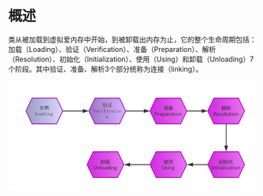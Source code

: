 # 概述
类从被加载到虚拟爱内存中开始，到被卸载出内存为止，它的整个生命周期包括：加载（Loading）、验证（Verification）、准备（Preparation）、解析（Resolution）、初始化（Initialization）、使用（Using）和卸载（Unloading）7个阶段。其中验证、准备、解析3个部分统称为连接（linking）。

![](../imgs/class生命周期.png)

# 
